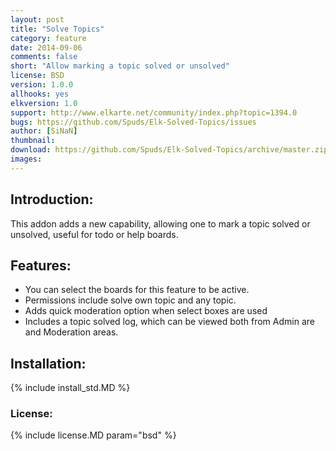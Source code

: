 ```yaml
---
layout: post
title: "Solve Topics"
category: feature
date: 2014-09-06
comments: false
short: "Allow marking a topic solved or unsolved"
license: BSD
version: 1.0.0
allhooks: yes
elkversion: 1.0
support: http://www.elkarte.net/community/index.php?topic=1394.0
bugs: https://github.com/Spuds/Elk-Solved-Topics/issues
author: [SiNaN]
thumbnail:
download: https://github.com/Spuds/Elk-Solved-Topics/archive/master.zip
images:
---
```


## Introduction:
This addon adds a new capability, allowing one to mark a topic solved or unsolved, useful for todo or help boards.

## Features:
-  You can select the boards for this feature to be active.
-  Permissions include solve own topic and any topic.
-  Adds quick moderation option when select boxes are used
-  Includes a topic solved log, which can be viewed both from Admin are and Moderation areas.

## Installation:
{% include install_std.MD %}

### License:
{% include license.MD param="bsd" %}